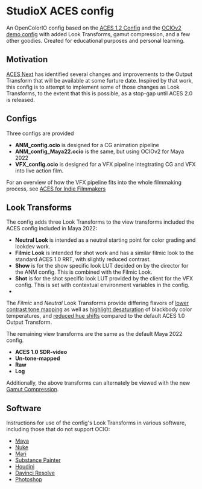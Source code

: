 # StudioX ACES config

An OpenColorIO config based on the [ACES 1.2 Config](https://github.com/colour-science/OpenColorIO-Configs/tree/feature/aces-1.2-config/aces_1.2) and the [OCIOv2 demo config](https://opencolorio.readthedocs.io/en/latest/configurations/ocio_v2_demo.html) with added Look Transforms, gamut compression, and a few other goodies. Created for educational purposes and personal learning.

## Motivation

[ACES Next](https://community.acescentral.com/c/aces-development-acesnext/67) has identified several changes and improvements to the Output Transform that will be available at some furture date. Inspired by that work,  this config is to attempt to implement some of those changes as Look Transforms, to the extent that this is possible, as a stop-gap until ACES 2.0 is released.

## Configs

Three configs are provided

- **ANM_config.ocio**
   is designed for a CG animation pipeline 
- **ANM_config_Maya22.ocio**
   is the same, but using OCIOv2 for Maya 2022
- **VFX_config.ocio**
   is designed for a VFX pipeline integtrating CG and VFX into live action film.

For an overview of how the VFX pipeline fits into the whole filmmaking process, see [ACES for Indie Filmmakers](docs/VFXpulls.md)

## Look Transforms
  
The config adds three Look Transforms to the view transforms included the ACES config included in Maya 2022:

- **Neutral Look**
   is intended as a neutral starting point for color grading and lookdev work. 
- **Filmic Look**
   is intended for shot work and has a similar filmic look to the standard ACES 1.0 RRT, with slightly reduced contrast. 
- **Show** is for the show specific look LUT decided on by the director for the ANM config. This is combined with the Filmic Look.
- **Shot** is for the shot specific look LUT provided by the client for the VFX config. This is set with contextual environment variables in the config.
- 
The *Filmic* and *Neutral* Look Transforms provide differing flavors of [lower contrast tone mapping](docs/tonemap.md) as well as [highlight desaturation](docs/highlight.md) of blackbody color temperatures, and [reduced hue shifts](docs/chroma.md) compared to the default ACES 1.0 Output Transform.
  
The remaining view transforms are the same as the default Maya 2022 config.

- **ACES 1.0 SDR-video**
- **Un-tone-mapped** 
- **Raw** 
- **Log**

Additionally, the above transforms can alternately be viewed with the new [Gamut Compression](docs/gamut.md).

## <a name="software"></a>Software

Instructions for use of the config's Look Transforms in various software, including those that do not support OCIO:

- [Maya](docs/Maya.md) 
- [Nuke](docs/Nuke.md) 
- [Mari](docs/Mari.md) 
- [Substance Painter](docs/Substance.md) 
- [Houdini](https://www.sidefx.com/docs/houdini/io/ocio.html) 
- [Davinci Resolve](docs/Resolve.md) 
- [Photoshop](docs/Photoshop.md) 

  
